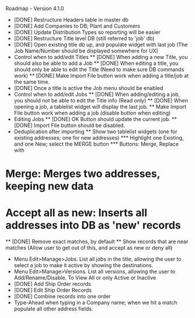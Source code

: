 Roadmap - Version 4.1.0

* [DONE] Restructure Headers table in master db
* [DONE] Add Companies to DB; Plant and Customers
* [DONE] Update Distribution Types so reporting will be easier
* [DONE] Restructure Title level DB (still referred to 'job' db)
* [DONE] Open existing title db up, and populate widget with last job (The Job Name/Number should be displayed somewhere for UX)
* Control when to add/edit Titles
** [DONE] When adding a new Title, you should also be able to add a Job
** [DONE] When editing a title, you should only be able to edit the Title (Need to make sure DB commands work)
** [DONE] Make Import File button work when adding a title/job at the same time.
* [DONE] Once a title is active the Job menu should be enabled
* Control when to add/edit Jobs
** [DONE] When adding/editing a job, you should not be able to edit the Title info (Read only)
** [DONE] When opening a job, a tablelist widget will display the last job.
** Make Import File button work when adding a job (disable button when editing)
* Editing Jobs
** [DONE] OK Button should update the current job.
** [DONE] Import File button should be disabled.
* Deduplication after importing
** Show two tablelist widgets (one for existing addresses; one for new addresses)
*** Highlight one Existing, and one New; select the MERGE button
*** Buttons: Merge, Replace with
# Merge: Merges two addresses, keeping new data
# Accept all as new: Inserts all addresses into DB as 'new' records
** [DONE] Remove exact matches, by default
** Show records that are near matches (Allow user to get out of this, and accept as new or deny all)
* Menu Edit>Manage>Jobs. List all jobs in the title, allowing the user to select a job to make it active by showing the destinations.
* Menu Edit>Manage>Versions. List all versions, allowing the user to Add/Rename/Disable. To View All or only Active or Inactive
* [DONE] Add Ship Order records
* [DONE] Edit Ship Order Records
* [DONE] Combine records into one order
* Type-Ahead when typing in a Company name; when we hit a match populate all other address fields.
